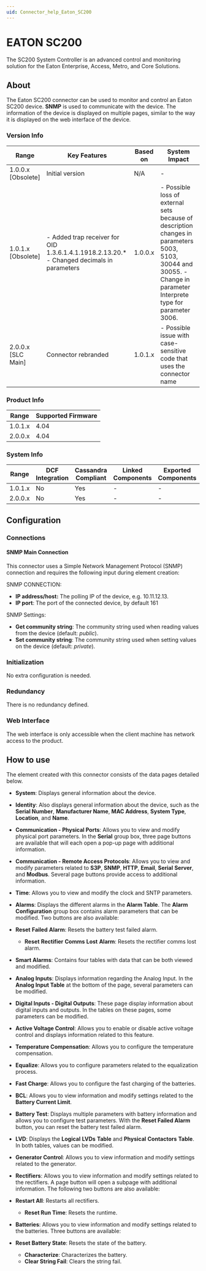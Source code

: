 ```yaml
---
uid: Connector_help_Eaton_SC200
---
```


# EATON SC200

The SC200 System Controller is an advanced control and monitoring solution for the Eaton Enterprise, Access, Metro, and Core Solutions.

## About

The Eaton SC200 connector can be used to monitor and control an Eaton SC200 device. **SNMP** is used to communicate with the device. The information of the device is displayed on multiple pages, similar to the way it is displayed on the web interface of the device.

### Version Info

| **Range**            | **Key Features**                                                                            | **Based on** | **System Impact**                                                                                                                                                     |
|----------------------|---------------------------------------------------------------------------------------------|--------------|-----------------------------------------------------------------------------------------------------------------------------------------------------------------------|
| 1.0.0.x \[Obsolete\] | Initial version                                                                             | N/A          | \-                                                                                                                                                                    |
| 1.0.1.x \[Obsolete\] | \- Added trap receiver for OID 1.3.6.1.4.1.1918.2.13.20.\* - Changed decimals in parameters | 1.0.0.x      | \- Possible loss of external sets because of description changes in parameters 5003, 5103, 30044 and 30055. - Change in parameter Interprete type for parameter 3006. |
| 2.0.0.x \[SLC Main\] | Connector rebranded                                                                         | 1.0.1.x      | \- Possible issue with case-sensitive code that uses the connector name                                                                                               |

### Product Info

| Range     | Supported Firmware     |
|-----------|------------------------|
| 1.0.1.x   | 4.04                   |
| 2.0.0.x   | 4.04                   |

### System Info

| Range     | DCF Integration     | Cassandra Compliant     | Linked Components     | Exported Components     |
|-----------|---------------------|-------------------------|-----------------------|-------------------------|
| 1.0.1.x   | No                  | Yes                     | \-                    | \-                      |
| 2.0.0.x   | No                  | Yes                     | \-                    | \-                      |

## Configuration

### Connections

#### SNMP Main Connection

This connector uses a Simple Network Management Protocol (SNMP) connection and requires the following input during element creation:

SNMP CONNECTION:

- **IP address/host:** The polling IP of the device, e.g. 10.11.12.13.
- **IP port**: The port of the connected device, by default 161

SNMP Settings:

- **Get community string**: The community string used when reading values from the device (default: *public*).
- **Set community string**: The community string used when setting values on the device (default: *private*).

### Initialization

No extra configuration is needed.

### Redundancy

There is no redundancy defined.

### Web Interface

The web interface is only accessible when the client machine has network access to the product.

## How to use

The element created with this connector consists of the data pages detailed below.

- **System**: Displays general information about the device.

- **Identity**: Also displays general information about the device, such as the **Serial Number**, **Manufacturer Name**, **MAC Address**, **System Type**, **Location**, and **Name**.

- **Communication - Physical Ports**: Allows you to view and modify physical port parameters. In the **Serial** group box, three page buttons are available that will each open a pop-up page with additional information.

- **Communication - Remote Access Protocols**: Allows you to view and modify parameters related to **S3P**, **SNMP**, **HTTP**, **Email**, **Serial** **Server**, and **Modbus**. Several page buttons provide access to additional information.

- **Time**: Allows you to view and modify the clock and SNTP parameters.

- **Alarms**: Displays the different alarms in the **Alarm Table**. The **Alarm** **Configuration** group box contains alarm parameters that can be modified. Two buttons are also available:

- **Reset** **Failed** **Alarm**: Resets the battery test failed alarm.
  - **Reset** **Rectifier** **Comms** **Lost** **Alarm**: Resets the rectifier comms lost alarm.

- **Smart Alarms**: Contains four tables with data that can be both viewed and modified.

- **Analog Inputs**: Displays information regarding the Analog Input. In the **Analog Input Table** at the bottom of the page, several parameters can be modified.

- **Digital Inputs - Digital Outputs**: These page display information about digital inputs and outputs. In the tables on these pages, some parameters can be modified.

- **Active Voltage Control**: Allows you to enable or disable active voltage control and displays information related to this feature.

- **Temperature Compensation**: Allows you to configure the temperature compensation.

- **Equalize**: Allows you to configure parameters related to the equalization process.

- **Fast Charge**: Allows you to configure the fast charging of the batteries.

- **BCL**: Allows you to view information and modify settings related to the **Battery Current Limit**.

- **Battery Test**: Displays multiple parameters with battery information and allows you to configure test parameters. With the **Reset Failed Alarm** button, you can reset the battery test failed alarm.

- **LVD**: Displays the **Logical** **LVDs** **Table** and **Physical** **Contactors** **Table**. In both tables, values can be modified.

- **Generator Control**: Allows you to view information and modify settings related to the generator.

- **Rectifiers**: Allows you to view information and modify settings related to the rectifiers. A page button will open a subpage with additional information. The following two buttons are also available:

- **Restart All**: Restarts all rectifiers.
  - **Reset Run Time**: Resets the runtime.

- **Batteries**: Allows you to view information and modify settings related to the batteries. Three buttons are available:

- **Reset Battery State**: Resets the state of the battery.
  - **Characterize**: Characterizes the battery.
  - **Clear String Fail**: Clears the string fail.
